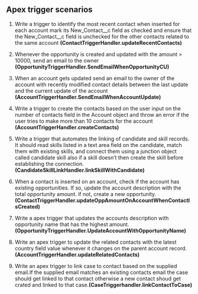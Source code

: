 **Apex trigger scenarios**
------------------------------------------------------------------------------------------------------------------

1. Write a trigger to identify the most recent contact when inserted for each account mark its  New_Contact__c field as checked and ensure that the New_Contact__c field is unchecked for the other contacts related to the same account  **(ContactTriggerHandler.updateRecentContacts)**

2. Whenever the opportunity is created and updated with the amount > 10000, send an email to the owner **(OpportunityTriggerHandler.SendEmailWhenOpportunityCU)**

3. When an account gets updated send an email to the owner of the account with recently modified contact details between the last update and the current update of the account **(AccountTriggerHandler.SendEmailWhenAccountUpdate)**

4. Write a trigger to create the contacts based on the user input on the number of contacts field in the Account object and throw an error if the user tries to make more than 10 contacts for the account **(AccountTriggerHandler.createContacts)**

5. Write a trigger that automates the linking of candidate and skill records. It should read skills listed in a text area field on the candidate, match them with existing skills, and connect them using a junction object called candidate skill also if a skill doesn’t then create the skill before establishing the connection. **(CandidateSkillLinkHandler.linkSkillWithCandidate)**

6. When a contact is inserted on an account, check if the account has existing opportunities. If so, update the account description with the total opportunity amount. if not, create a new opportunity. **(ContactTriggerHandler.updateOppAmountOnAccountWhenContactIsCreated)**

7. Write a apex trigger that updates the accounts description with opportunity name that has the highest amount.
**(OpportunityTriggerHandler.UpdateAccountWithOpportunityName)**

8. Write an apex trigger to update the related contacts with the latest country field value whenever it changes on the parent account record. **(AccountTriggerHandler.updateRelatedContacts)**

9. Write an apex trigger to link case to contact based on the supplied email.If the supplied email matches an existing contacts email the case should get linked to that contact otherwise a new contact shoud get crated and linked to that case.**(CaseTriggerhandler.linkContactToCase)**


